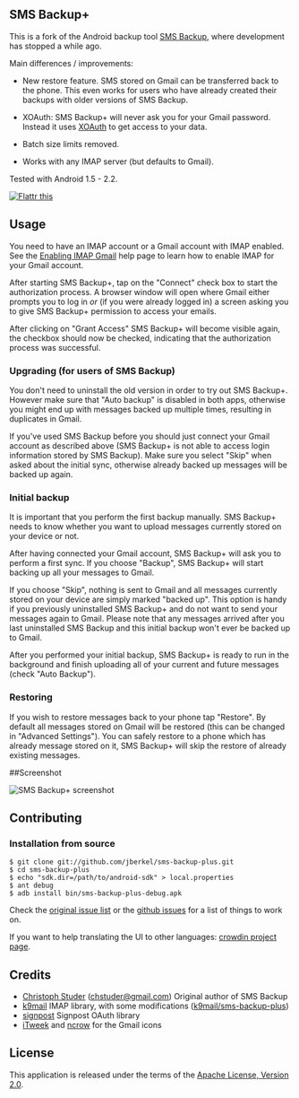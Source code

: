 ## SMS Backup+

This is a fork of the Android backup tool
[SMS Backup](http://code.google.com/p/android-sms), where development has stopped a while ago.

Main differences / improvements:

  * New restore feature. SMS stored on Gmail can be transferred back to the phone. This even works for users who have already created their backups with older versions of SMS Backup.

  * XOAuth: SMS Backup+ will never ask you for your Gmail password. Instead it uses [XOAuth](http://code.google.com/apis/gmail/oauth/) to get access to your data.

  * Batch size limits removed.

  * Works with any IMAP server (but defaults to Gmail).

Tested with Android 1.5 - 2.2.

<a href="http://flattr.com/thing/45809/SMS-Backup" target="_blank">
<img src="http://api.flattr.com/button/button-static-50x60.png" alt="Flattr this" title="Flattr this" border="0" />
</a>

## Usage

You need to have an IMAP account or a Gmail account with IMAP enabled. See the [Enabling IMAP Gmail](http://mail.google.com/support/bin/answer.py?hl=en&answer=77695) help page to learn how to enable IMAP for your Gmail account.

After starting SMS Backup+, tap on the "Connect" check box to start the authorization process. A browser window will open where Gmail either prompts you to log in *or* (if you were already logged in) a screen asking you to give SMS Backup+ permission to access your emails.

After clicking on "Grant Access" SMS Backup+ will become visible again, the checkbox should now be checked, indicating that the authorization process was successful.

### Upgrading (for users of SMS Backup)

You don't need to uninstall the old version in order to try out SMS Backup+. However make sure that "Auto backup" is disabled in both apps, otherwise you might end up with messages backed up multiple times, resulting in duplicates in Gmail.

If you've used SMS Backup before you should just connect your Gmail account as described above (SMS Backup+ is not able to access login information stored by SMS Backup). Make sure you select "Skip" when asked about the initial sync, otherwise already backed up messages will be backed up again.

### Initial backup

It is important that you perform the first backup manually. SMS Backup+ needs to know whether you want to upload messages currently stored on your device or not.

After having connected your Gmail account, SMS Backup+ will ask you to perform a first sync. If you choose "Backup", SMS Backup+ will start backing up all your messages to Gmail.

If you choose "Skip", nothing is sent to Gmail and all messages currently stored on your device are simply marked "backed up". This option is handy if you previously uninstalled SMS Backup+ and do not want to send your messages again to Gmail. Please note that any messages arrived after you last uninstalled SMS Backup and this initial backup won't ever be backed up to Gmail.

After you performed your initial backup, SMS Backup+ is ready to run in the background and finish uploading all of your current and future messages (check "Auto Backup").

### Restoring

If you wish to restore messages back to your phone tap "Restore". By default all messages stored on Gmail will be restored (this can be changed in "Advanced Settings"). You can safely restore to a phone which has already message stored on it, SMS Backup+ will skip the restore of already existing messages.

##Screenshot

![SMS Backup+ screenshot](http://github.com/downloads/jberkel/sms-backup-plus/sms_backup_plus_restoring.png)

## Contributing

### Installation from source

    $ git clone git://github.com/jberkel/sms-backup-plus.git
    $ cd sms-backup-plus
    $ echo "sdk.dir=/path/to/android-sdk" > local.properties
    $ ant debug
    $ adb install bin/sms-backup-plus-debug.apk

Check the [original issue list](http://code.google.com/p/android-sms/issues/list)
or the [github issues](http://github.com/jberkel/sms-backup-plus/issues) for a list of things to work on.

If you want to help translating the UI to other languages: [crowdin project page](http://crowdin.net/project/sms-backup-plus/invite).

## Credits

  * [Christoph Studer](http://studer.tv/) (<chstuder@gmail.com>) Original author of SMS Backup
  * [k9mail](http://code.google.com/p/k9mail/) IMAP library, with some modifications ([k9mail/sms-backup-plus](http://github.com/jberkel/k9mail))
  * [signpost](http://github.com/kaeppler/signpost) Signpost OAuth library
  * [iTweek](http://itweek.deviantart.com/) and [ncrow](http://ncrow.deviantart.com/) for the Gmail icons

## License

This application is released under the terms of the [Apache License, Version 2.0](http://www.apache.org/licenses/LICENSE-2.0.html).
